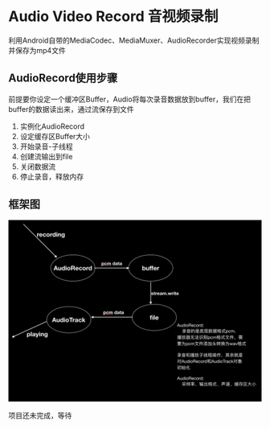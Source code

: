 # Audio Video Record 音视频录制 

利用Android自带的MediaCodec、MediaMuxer、AudioRecorder实现视频录制并保存为mp4文件

## AudioRecord使用步骤

前提要你设定一个缓冲区Buffer，Audio将每次录音数据放到buffer，我们在把buffer的数据读出来，通过流保存到文件

1. 实例化AudioRecord
2. 设定缓存区Buffer大小
3. 开始录音-子线程
4. 创建流输出到file
5. 关闭数据流
5. 停止录音，释放内存

## 框架图

![audiorecord](audiorecord.png)

项目还未完成，等待

